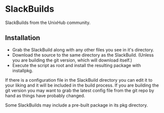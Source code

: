 SlackBuilds
===========

SlackBuilds from the UnixHub community.

Installation
------------

* Grab the SlackBuild along with any other files you see in it's directory. 
* Download the source to the same directory as the SlackBuild.
    (Unless you are building the git version, which will download itself.)
* Execute the script as root and install the resulting package with installpkg.

If there is a configuration file in the SlackBuild directory you can edit it
to your liking and it will be included in the build process. If you are
building the git version you may want to grab the latest config file from the
git repo by hand as things have probably changed.

Some SlackBuilds may include a pre-built package in its pkg directory.
